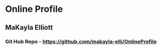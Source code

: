 # Online Profile
## MaKayla Elliott 
### Git Hub Repo - https://github.com/makayla-elli/OnlineProfile 